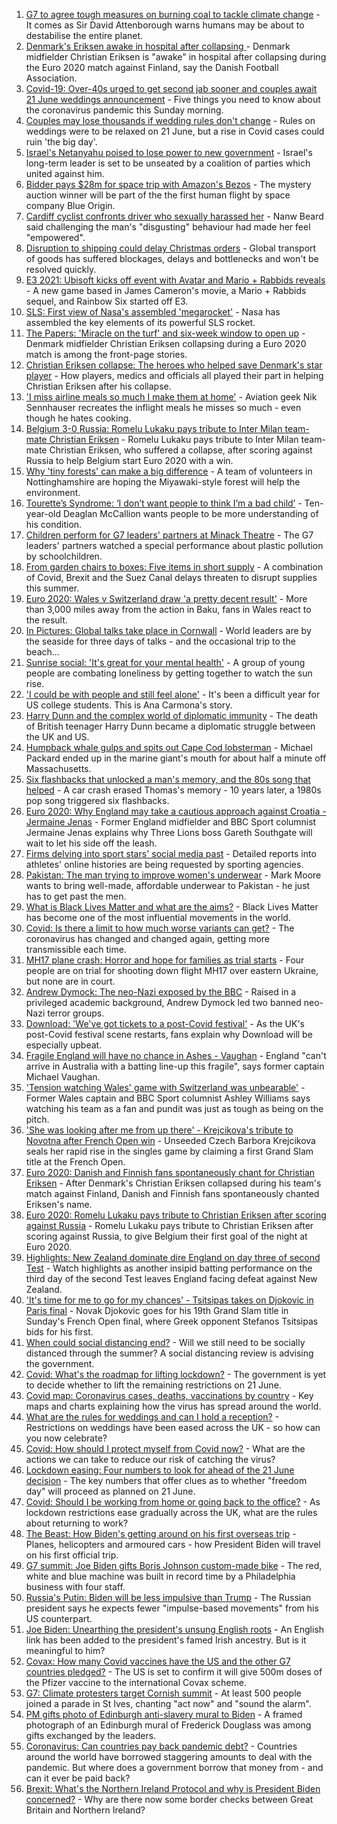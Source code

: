 1. [G7 to agree tough measures on burning coal to tackle climate change](https://www.bbc.co.uk/news/uk-politics-57456641) - It comes as Sir David Attenborough warns humans may be about to destabilise the entire planet.
2. [Denmark's Eriksen awake in hospital after collapsing ](https://www.bbc.co.uk/sport/football/57456002) - Denmark midfielder Christian Eriksen is "awake" in hospital after collapsing during the Euro 2020 match against Finland, say the Danish Football Association.
3. [Covid-19: Over-40s urged to get second jab sooner and couples await 21 June weddings announcement](https://www.bbc.co.uk/news/uk-57457861) - Five things you need to know about the coronavirus pandemic this Sunday morning.
4. [Couples may lose thousands if wedding rules don't change](https://www.bbc.co.uk/news/business-57443284) - Rules on weddings were to be relaxed on 21 June, but a rise in Covid cases could ruin 'the big day'.
5. [Israel's Netanyahu poised to lose power to new government](https://www.bbc.co.uk/news/world-middle-east-57396990) - Israel's long-term leader is set to be unseated by a coalition of parties which united against him.
6. [Bidder pays $28m for space trip with Amazon's Bezos](https://www.bbc.co.uk/news/world-us-canada-57457378) - The mystery auction winner will be part of the the first human flight by space company Blue Origin.
7. [Cardiff cyclist confronts driver who sexually harassed her](https://www.bbc.co.uk/news/uk-wales-57427696) - Nanw Beard said challenging the man's "disgusting" behaviour had made her feel "empowered".
8. [Disruption to shipping could delay Christmas orders](https://www.bbc.co.uk/news/business-57446437) - Global transport of goods has suffered blockages, delays and bottlenecks and won't be resolved quickly.
9. [E3 2021: Ubisoft kicks off event with Avatar and Mario + Rabbids reveals](https://www.bbc.co.uk/news/technology-57457248) - A new game based in James Cameron's movie, a Mario + Rabbids sequel, and Rainbow Six started off E3.
10. [SLS: First view of Nasa's assembled 'megarocket'](https://www.bbc.co.uk/news/science-environment-57446686) - Nasa has assembled the key elements of its powerful SLS rocket.
11. [The Papers: 'Miracle on the turf' and six-week window to open up](https://www.bbc.co.uk/news/blogs-the-papers-57457288) - Denmark midfielder Christian Eriksen collapsing during a Euro 2020 match is among the front-page stories.
12. [Christian Eriksen collapse: The heroes who helped save Denmark's star player](https://www.bbc.co.uk/sport/football/57457388) - How players, medics and officials all played their part in helping Christian Eriksen after his collapse.
13. ['I miss airline meals so much I make them at home'](https://www.bbc.co.uk/news/uk-scotland-glasgow-west-57411754) - Aviation geek Nik Sennhauser recreates the inflight meals he misses so much - even though he hates cooking.
14. [Belgium 3-0 Russia: Romelu Lukaku pays tribute to Inter Milan team-mate Christian Eriksen](https://www.bbc.co.uk/sport/football/51197540) - Romelu Lukaku pays tribute to Inter Milan team-mate Christian Eriksen, who suffered a collapse, after scoring against Russia to help Belgium start Euro 2020 with a win.
15. [Why 'tiny forests' can make a big difference](https://www.bbc.co.uk/news/uk-england-nottinghamshire-57414105) - A team of volunteers in Nottinghamshire are hoping the Miyawaki-style forest will help the environment.
16. [Tourette’s Syndrome: ‘I don’t want people to think I’m a bad child’](https://www.bbc.co.uk/news/uk-northern-ireland-57435056) - Ten-year-old Deaglan McCallion wants people to be more understanding of his condition.
17. [Children perform for G7 leaders' partners at Minack Theatre](https://www.bbc.co.uk/news/uk-england-cornwall-57454326) - The G7 leaders' partners watched a special performance about plastic pollution by schoolchildren.
18. [From garden chairs to boxes: Five items in short supply](https://www.bbc.co.uk/news/business-57433224) - A combination of Covid, Brexit and the Suez Canal delays threaten to disrupt supplies this summer.
19. [Euro 2020: Wales v Switzerland draw 'a pretty decent result'](https://www.bbc.co.uk/news/uk-wales-57453705) - More than 3,000 miles away from the action in Baku, fans in Wales react to the result.
20. [In Pictures: Global talks take place in Cornwall](https://www.bbc.co.uk/news/uk-57438878) - World leaders are by the seaside for three days of talks - and the occasional trip to the beach...
21. [Sunrise social: 'It's great for your mental health'](https://www.bbc.co.uk/news/uk-northern-ireland-57435053) - A group of young people are combating loneliness by getting together to watch the sun rise.
22. ['I could be with people and still feel alone'](https://www.bbc.co.uk/news/world-us-canada-57434784) - It's been a difficult year for US college students. This is Ana Carmona's story.
23. [Harry Dunn and the complex world of diplomatic immunity](https://www.bbc.co.uk/news/uk-57436513) - The death of British teenager Harry Dunn became a diplomatic struggle between the UK and US.
24. [Humpback whale gulps and spits out Cape Cod lobsterman](https://www.bbc.co.uk/news/world-us-canada-57450685) - Michael Packard ended up in the marine giant's mouth for about half a minute off Massachusetts.
25. [Six flashbacks that unlocked a man's memory, and the 80s song that helped](https://www.bbc.co.uk/news/disability-50478524) - A car crash erased Thomas's memory - 10 years later, a 1980s pop song triggered six flashbacks.
26. [Euro 2020: Why England may take a cautious approach against Croatia - Jermaine Jenas](https://www.bbc.co.uk/sport/football/57436330) - Former England midfielder and BBC Sport columnist Jermaine Jenas explains why Three Lions boss Gareth Southgate will wait to let his side off the leash.
27. [Firms delving into sport stars' social media past](https://www.bbc.co.uk/news/uk-57405347) - Detailed reports into athletes' online histories are being requested by sporting agencies.
28. [Pakistan: The man trying to improve women's underwear](https://www.bbc.co.uk/news/world-asia-57268691) - Mark Moore wants to bring well-made, affordable underwear to Pakistan - he just has to get past the men.
29. [What is Black Lives Matter and what are the aims?](https://www.bbc.co.uk/news/explainers-53337780) - Black Lives Matter has become one of the most influential movements in the world.
30. [Covid: Is there a limit to how much worse variants can get?](https://www.bbc.co.uk/news/health-57431420) - The coronavirus has changed and changed again, getting more transmissible each time.
31. [MH17 plane crash: Horror and hope for families as trial starts](https://www.bbc.co.uk/news/world-europe-57443467) - Four people are on trial for shooting down flight MH17 over eastern Ukraine, but none are in court.
32. [Andrew Dymock: The neo-Nazi exposed by the BBC](https://www.bbc.co.uk/news/uk-57406673) - Raised in a privileged academic background, Andrew Dymock led two banned neo-Nazi terror groups.
33. [Download: 'We've got tickets to a post-Covid festival'](https://www.bbc.co.uk/news/uk-england-leicestershire-57387810) - As the UK's post-Covid festival scene restarts, fans explain why Download will be especially upbeat.
34. [Fragile England will have no chance in Ashes - Vaughan](https://www.bbc.co.uk/sport/cricket/57456435) - England "can't arrive in Australia with a batting line-up this fragile", says former captain Michael Vaughan.
35. ['Tension watching Wales' game with Switzerland was unbearable'](https://www.bbc.co.uk/sport/football/57435706) - Former Wales captain and BBC Sport columnist Ashley Williams says watching his team as a fan and pundit was just as tough as being on the pitch.
36. ['She was looking after me from up there' - Krejcikova's tribute to Novotna after French Open win](https://www.bbc.co.uk/sport/tennis/57455312) - Unseeded Czech Barbora Krejcikova seals her rapid rise in the singles game by claiming a first Grand Slam title at the French Open.
37. [Euro 2020: Danish and Finnish fans spontaneously chant for Christian Eriksen](https://www.bbc.co.uk/sport/av/football/57456984) - After Denmark's Christian Eriksen collapsed during his team's match against Finland, Danish and Finnish fans spontaneously chanted Eriksen's name.
38. [Euro 2020: Romelu Lukaku pays tribute to Christian Eriksen after scoring against Russia](https://www.bbc.co.uk/sport/av/football/57457262) - Romelu Lukaku pays tribute to Christian Eriksen after scoring against Russia, to give Belgium their first goal of the night at Euro 2020.
39. [Highlights: New Zealand dominate dire England on day three of second Test](https://www.bbc.co.uk/sport/av/cricket/57456878) - Watch highlights as another insipid batting performance on the third day of the second Test leaves England facing defeat against New Zealand.
40. ['It's time for me to go for my chances' - Tsitsipas takes on Djokovic in Paris final](https://www.bbc.co.uk/sport/tennis/57448994) - Novak Djokovic goes for his 19th Grand Slam title in Sunday's French Open final, where Greek opponent Stefanos Tsitsipas bids for his first.
41. [When could social distancing end?](https://www.bbc.co.uk/news/uk-51506729) - Will we still need to be socially distanced through the summer? A social distancing review is advising the government.
42. [Covid: What's the roadmap for lifting lockdown?](https://www.bbc.co.uk/news/explainers-52530518) - The government is yet to decide whether to lift the remaining restrictions on 21 June.
43. [Covid map: Coronavirus cases, deaths, vaccinations by country](https://www.bbc.co.uk/news/world-51235105) - Key maps and charts explaining how the virus has spread around the world.
44. [What are the rules for weddings and can I hold a reception?](https://www.bbc.co.uk/news/explainers-52811509) - Restrictions on weddings have been eased across the UK - so how can you now celebrate?
45. [Covid: How should I protect myself from Covid now?](https://www.bbc.co.uk/news/health-57087517) - What are the actions we can take to reduce our risk of catching the virus?
46. [Lockdown easing: Four numbers to look for ahead of the 21 June decision](https://www.bbc.co.uk/news/57403888) - The key numbers that offer clues as to whether "freedom day" will proceed as planned on 21 June.
47. [Covid: Should I be working from home or going back to the office?](https://www.bbc.co.uk/news/business-52567567) - As lockdown restrictions ease gradually across the UK, what are the rules about returning to work?
48. [The Beast: How Biden's getting around on his first overseas trip](https://www.bbc.co.uk/news/world-us-canada-57424507) - Planes, helicopters and armoured cars - how President Biden will travel on his first official trip.
49. [G7 summit: Joe Biden gifts Boris Johnson custom-made bike](https://www.bbc.co.uk/news/world-us-canada-57453840) - The red, white and blue machine was built in record time by a Philadelphia business with four staff.
50. [Russia's Putin: Biden will be less impulsive than Trump](https://www.bbc.co.uk/news/world-europe-57454358) - The Russian president says he expects fewer "impulse-based movements" from his US counterpart.
51. [Joe Biden: Unearthing the president's unsung English roots](https://www.bbc.co.uk/news/world-us-canada-57394351) - An English link has been added to the president's famed Irish ancestry. But is it meaningful to him?
52. [Covax: How many Covid vaccines have the US and the other G7 countries pledged?](https://www.bbc.co.uk/news/world-55795297) - The US is set to confirm it will give 500m doses of the Pfizer vaccine to the international Covax scheme.
53. [G7: Climate protesters target Cornish summit](https://www.bbc.co.uk/news/uk-england-cornwall-57445814) - At least 500 people joined a parade in St Ives, chanting "act now" and "sound the alarm".
54. [PM gifts photo of Edinburgh anti-slavery mural to Biden](https://www.bbc.co.uk/news/uk-scotland-edinburgh-east-fife-57441825) - A framed photograph of an Edinburgh mural of Frederick Douglass was among gifts exchanged by the leaders.
55. [Coronavirus: Can countries pay back pandemic debt?](https://www.bbc.co.uk/news/57432260) - Countries around the world have borrowed staggering amounts to deal with the pandemic. But where does a government borrow that money from - and can it ever be paid back?
56. [Brexit: What's the Northern Ireland Protocol and why is President Biden concerned?](https://www.bbc.co.uk/news/explainers-53724381) - Why are there now some border checks between Great Britain and Northern Ireland?
